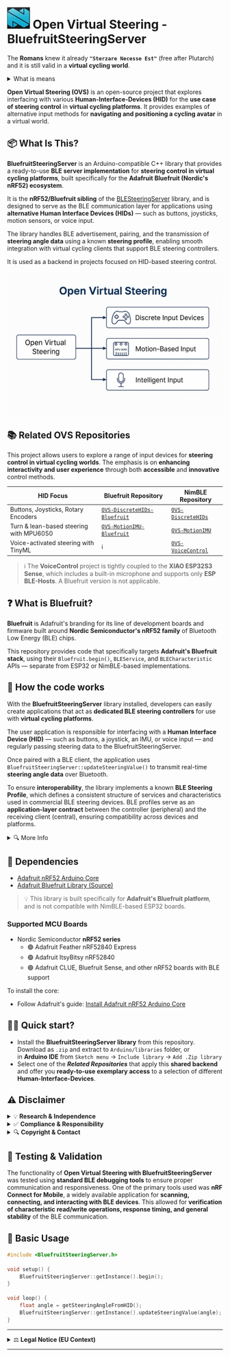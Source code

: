 # <img src="/media/Nordic_Icon.png" width="53" height="50" align="bottom" alt="Nordic Icon"> Open Virtual Steering - BluefruitSteeringServer
The **Romans** knew it already **`"Sterzare Necesse Est"`** (free after Plutarch) and it is still valid in a **virtual cycling world**.<br>
<details><summary>What is means</summary>
    
The original quote **Navigare Necesse Est** ("Navigation is Necessary"), was humourously adapted here, by replacing **Navigare** with the Italian verb for [**steering**](https://en.wiktionary.org/wiki/sterzare), aligning it with the project's theme.

</details>

**Open Virtual Steering (OVS)** is an open-source project that explores interfacing with various **Human-Interface-Devices (HID)** for the **use case of steering control** in **virtual cycling platforms**.
It provides examples of alternative input methods for **navigating and positioning a cycling avatar** in a virtual world. 

## 📦 What Is This?

**BluefruitSteeringServer** is an Arduino-compatible C++ library that provides a ready-to-use **BLE server implementation** for **steering control in virtual cycling platforms**, built specifically for the **Adafruit Bluefruit (Nordic's nRF52) ecosystem**.

It is the **nRF52/Bluefruit sibling** of the [BLESteeringServer](https://github.com/Berg0162/BLE-Steering-Server) library, and is designed to serve as the BLE communication layer for applications using **alternative Human Interface Devices (HIDs)** — such as buttons, joysticks, motion sensors, or voice input.

The library handles BLE advertisement, pairing, and the transmission of **steering angle data** using a known **steering profile**, enabling smooth integration with virtual cycling clients that support BLE steering controllers.

It is used as a backend in projects focused on HID-based steering control.

![Open Virtual Steering Diagram](/media/OpenVirtualSteering_Overview.png)

## 📚 Related OVS Repositories

This project allows users to explore a range of input devices for **steering control in virtual cycling worlds**. The emphasis is on **enhancing interactivity and user experience** through both **accessible** and **innovative** control methods.

| HID Focus | Bluefruit Repository | NimBLE Repository |
|-----------|-------------------|----------------------|
| Buttons, Joysticks, Rotary Encoders | [`OVS-DiscreteHIDs-Bluefruit`](https://github.com/Berg0162/Open-Virtual-Steering-DiscreteHID-Bluefruit) | [`OVS-DiscreteHIDs`](https://github.com/Berg0162/Open-Virtual-Steering-DiscreteHID) | 
| Turn & lean-based steering with MPU6050 | [`OVS-MotionIMU-Bluefruit`](https://github.com/Berg0162/Open-Virtual-Steering-MotionIMU-Bluefruit) | [`OVS-MotionIMU`](https://github.com/Berg0162/Open-Virtual-Steering-MotionIMU) |
| Voice-activated steering with TinyML | ℹ️ | [`OVS-VoiceControl`](https://github.com/Berg0162/Open-Virtual-Steering-VoiceControl) | 
> ℹ️ The **VoiceControl** project is tightly coupled to the **XIAO ESP32S3 Sense**, which includes a built-in microphone and supports only **ESP BLE-Hosts**. A Bluefruit version is not applicable.

## ❓ What is Bluefruit?

**Bluefruit** is Adafruit's branding for its line of development boards and firmware built around **Nordic Semiconductor's nRF52 family** of Bluetooth Low Energy (BLE) chips.

This repository provides code that specifically targets **Adafruit's Bluefruit stack**, using their `Bluefruit.begin()`, `BLEService`, and `BLECharacteristic` APIs — separate from ESP32 or NimBLE-based implementations.

## 🔧 How the code works

With the **BluefruitSteeringServer** library installed, developers can easily create applications that act as **dedicated BLE steering controllers** for use with **virtual cycling platforms**.

The user application is responsible for interfacing with a **Human Interface Device (HID)** — such as buttons, a joystick, an IMU, or voice input — and regularly passing steering data to the BluefruitSteeringServer.

Once paired with a BLE client, the application uses `BluefruitSteeringServer::updateSteeringValue()` to transmit real-time **steering angle data** over Bluetooth.

To ensure **interoperability**, the library implements a known **BLE Steering Profile**, which defines a consistent structure of services and characteristics used in commercial BLE steering devices. BLE profiles serve as an **application-layer contract** between the controller (peripheral) and the receiving client (central), ensuring compatibility across devices and platforms.

<details>
<summary>🔍 More Info</summary>
    
[Introduction on BLE profiles, services, characteristics, device roles and network topology](https://embeddedcentric.com/lesson-2-ble-profiles-services-characteristics-device-roles-and-network-topology/)

</details>

## 🧱 Dependencies

+ [Adafruit nRF52 Arduino Core](https://github.com/adafruit/Adafruit_nRF52_Arduino)
+ [Adafruit Bluefruit Library (Source)](https://github.com/adafruit/Adafruit_nRF52_Arduino/tree/master/libraries/Bluefruit52Lib)

> 💡 This library is built specifically for **Adafruit's Bluefruit platform**, and is not compatible with NimBLE-based ESP32 boards.

### **Supported MCU Boards**
+ Nordic Semiconductor **nRF52 series**
  - 🟢 Adafruit Feather nRF52840 Express
  - 🟢 Adafruit ItsyBitsy nRF52840
  - 🟢 Adafruit CLUE, Bluefruit Sense, and other nRF52 boards with BLE support

To install the core:
- Follow Adafruit's guide: [Install Adafruit nRF52 Arduino Core](https://learn.adafruit.com/bluefruit-nrf52-feather-learning-guide/arduino-bsp-setup)

## 🚴‍♂️ Quick start?

+ Install the **BluefruitSteeringServer library** from this repository. Download as `.zip` and extract to `Arduino/libraries` folder, or <br>in <b>Arduino IDE</b> from `Sketch menu` -> `Include library` -> `Add .Zip library`<br>
+ Select one of the _**Related Repositories**_ that apply this **shared backend** and offer you **ready-to-use exemplary access** to a selection of different **Human-Interface-Devices**.

## ⚠️ Disclaimer
<details>
<summary> 💡 <b>Research & Independence</b></summary>
This project is <b>not affiliated with, endorsed by, or associated with any commercial virtual cycling platform or steering device manufacturer</b>. It is a <b>research and interoperability</b> initiative designed to explore <b>alternative human interface methods</b> in the context of indoor cycling. All development is conducted independently for <b>educational and experimental purposes</b>.
</details>
<details>
<summary> ✅ <b>Compliance & Responsibility</b></summary> 
This repository does <b>not include or promote any circumvention of technological protection measures</b>, reverse engineering of proprietary software, or unauthorized access to restricted systems. Users are <b>solely responsible</b> for ensuring that their use of this code complies with <b>local laws, software licenses, and platform terms of service</b>.
</details>
<details>
<summary> 🔍 <b>Copyright & Contact</b></summary>
If you are a <b>rights holder</b> and believe that this project includes content that <b>violates your intellectual property rights</b>, please <b>open an issue</b> on this repository to initiate a respectful review. We are committed to responding promptly and, if appropriate, taking corrective action.
</details>

## 🧪 Testing & Validation
The functionality of **Open Virtual Steering with BluefruitSteeringServer** was tested using **standard BLE debugging tools** to ensure proper communication and responsiveness. One of the primary tools used was **nRF Connect for Mobile**, a widely available application for **scanning, connecting, and interacting with BLE devices**. This allowed for **verification of characteristic read/write operations, response timing, and general stability** of the BLE communication.  

## 🔧 Basic Usage

```cpp
#include <BluefruitSteeringServer.h>

void setup() {
    BluefruitSteeringServer::getInstance().begin();
}

void loop() {
    float angle = getSteeringAngleFromHID();
    BluefruitSteeringServer::getInstance().updateSteeringValue(angle);
}
```
---

<details>
<summary>⚖️ <b>Legal Notice (EU Context)</b></summary>

This project is developed and published in accordance with **EU directives** that recognize the right to study, test, and develop software components for the purpose of achieving **interoperability** (e.g., Directive 2009/24/EC on the legal protection of computer programs, Article 6).  

No part of this project is intended to **infringe upon intellectual property rights** or violate technological protection measures. All content is shared in good faith under the belief that it falls within the bounds of **legitimate research, reverse engineering for interoperability, and fair use under EU law**.  

Users must ensure their own compliance with **national implementations of EU directives**, and are responsible for how they apply or modify this code.

</details>

---
